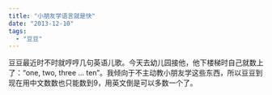 ```yaml
---
title: "小朋友学语言就是快"
date: "2013-12-10"
tags: 
  - "豆豆"
---
```


豆豆最近时不时就哼哼几句英语儿歌。今天去幼儿园接他，他下楼梯时自己就数上了：“one, two, three … ten”。我倾向于不主动教小朋友学这些东西，所以豆豆到现在用中文数数也只能数到9，用英文倒是可以多数一个了。
